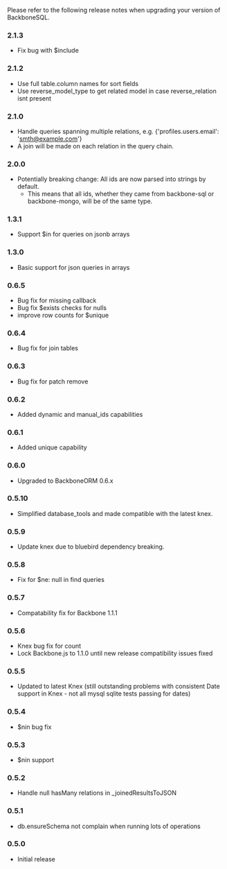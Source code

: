 Please refer to the following release notes when upgrading your version of BackboneSQL.

### 2.1.3
  - Fix bug with $include

### 2.1.2
  - Use full table.column names for sort fields
  - Use reverse_model_type to get related model in case reverse_relation isnt present

### 2.1.0
  - Handle queries spanning multiple relations, e.g. {'profiles.users.email': 'smth@example.com'}
  - A join will be made on each relation in the query chain.

### 2.0.0
  - Potentially breaking change: All ids are now parsed into strings by default. 
    - This means that all ids, whether they came from backbone-sql or backbone-mongo, 
      will be of the same type.

### 1.3.1
  - Support $in for queries on jsonb arrays

### 1.3.0
  - Basic support for json queries in arrays

### 0.6.5
* Bug fix for missing callback
* Bug fix $exists checks for nulls
* improve row counts for $unique

### 0.6.4
* Bug fix for join tables

### 0.6.3
* Bug fix for patch remove

### 0.6.2
* Added dynamic and manual_ids capabilities

### 0.6.1
* Added unique capability

### 0.6.0
* Upgraded to BackboneORM 0.6.x

### 0.5.10
* Simplified database_tools and made compatible with the latest knex.

### 0.5.9
* Update knex due to bluebird dependency breaking.

### 0.5.8
* Fix for $ne: null in find queries

### 0.5.7
* Compatability fix for Backbone 1.1.1

### 0.5.6
* Knex bug fix for count
* Lock Backbone.js to 1.1.0 until new release compatibility issues fixed

### 0.5.5
* Updated to latest Knex (still outstanding problems with consistent Date support in Knex - not all mysql sqlite tests passing for dates)

### 0.5.4
* $nin bug fix

### 0.5.3
* $nin support

### 0.5.2
* Handle null hasMany relations in _joinedResultsToJSON

### 0.5.1
* db.ensureSchema not complain when running lots of operations

### 0.5.0
* Initial release
